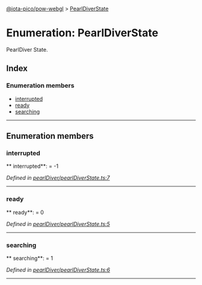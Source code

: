 [@iota-pico/pow-webgl](../README.md) > [PearlDiverState](../enums/pearldiverstate.md)



# Enumeration: PearlDiverState


PearlDiver State.

## Index

### Enumeration members

* [interrupted](pearldiverstate.md#interrupted)
* [ready](pearldiverstate.md#ready)
* [searching](pearldiverstate.md#searching)



---
## Enumeration members
<a id="interrupted"></a>

###  interrupted

** interrupted**:    =  -1

*Defined in [pearlDiver/pearlDiverState.ts:7](https://github.com/iotaeco/iota-pico-pow-webgl/blob/39f1e3a/src/pearlDiver/pearlDiverState.ts#L7)*





___

<a id="ready"></a>

###  ready

** ready**:    = 0

*Defined in [pearlDiver/pearlDiverState.ts:5](https://github.com/iotaeco/iota-pico-pow-webgl/blob/39f1e3a/src/pearlDiver/pearlDiverState.ts#L5)*





___

<a id="searching"></a>

###  searching

** searching**:    = 1

*Defined in [pearlDiver/pearlDiverState.ts:6](https://github.com/iotaeco/iota-pico-pow-webgl/blob/39f1e3a/src/pearlDiver/pearlDiverState.ts#L6)*





___


